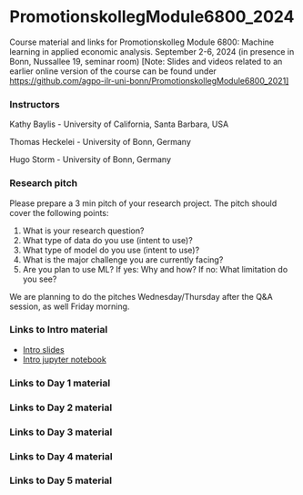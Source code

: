 # PromotionskollegModule6800_2024
Course material and links for Promotionskolleg Module 6800: Machine learning in applied economic analysis.
September 2-6, 2024 (in presence in Bonn, Nussallee 19, seminar room)
[Note: Slides and videos related to an earlier online version of the course can be found under https://github.com/agpo-ilr-uni-bonn/PromotionskollegModule6800_2021]

### Instructors 

Kathy Baylis - University of California, Santa Barbara, USA

Thomas Heckelei - University of Bonn, Germany

Hugo Storm - University of Bonn, Germany




### Research pitch 
Please prepare a 3 min pitch of your research project. The pitch should cover the following points:
1) What is your research question?
2) What type of data do you use (intent to use)?
3) What type of model do you use (intent to use)?
4) What is the major challenge you are currently facing?
5) Are you plan to use ML? If yes: Why and how? If no: What limitation do you see?

We are planning to do the pitches Wednesday/Thursday after the Q&A session, as well Friday morning. 

### Links to Intro material

- [Intro slides](https://docs.google.com/presentation/d/1aVcb1Z79EfP40OSRUQVVPKAs6yQMU1CUst0kM4mBZ_o/edit?usp=sharing)
- [Intro jupyter notebook](https://github.com/agpo-ilr-uni-bonn/PromotionskollegModule6800_2024/blob/master/labIntro.ipynb)

### Links to Day 1 material 
<!--
- [Day 1 slides](https://docs.google.com/presentation/d/1UYPwY2hDg79Sx7P2cIcGaPx2HlO5oUQBismQ-1YZrgE/edit?usp=sharing)
- [Day 1 jupyter notebook for lecture and lab](https://github.com/agpo-ilr-uni-bonn/PromotionskollegModule6800_2024/blob/master/6800_Day1.ipynb)
-->

### Links to Day 2 material 
<!--
- [Day 2 slides](https://docs.google.com/presentation/d/1cD7LIkgs0H_XolSquAmdrlGRTDVui7ATPAFAAzNfwc8/edit?usp=sharing)
- [Day 2 jupyter notebook for lecture and lab](https://github.com/agpo-ilr-uni-bonn/PromotionskollegModule6800_2024/blob/master/6800_Day2.ipynb)
-->

### Links to Day 3 material 
<!--
- [Day 3a slides - Interpretation part II, Shapley values and other approaches](https://docs.google.com/presentation/d/1UTMuEkMTex5DBLUB_4oY_-rfE9qcbH1W9WkDXz0JosQ/edit?usp=sharing)
- [Day 3b slides - Neural Networks (also include part of day 4 slides)](https://docs.google.com/presentation/d/1ORtS9uOrAFfY834XzAIfKBT8oFZje8dzHdrX9UYbRNI/edit?usp=sharing)
- [Day 3-4 jupyter notebook for lecture and lab](https://github.com/agpo-ilr-uni-bonn/PromotionskollegModule6800_2024/blob/master/6800_Day3-4.ipynb)

-->

### Links to Day 4 material 
<!--
- [Day 4a slides - Neural Networks (same as day 3)](https://docs.google.com/presentation/d/1ORtS9uOrAFfY834XzAIfKBT8oFZje8dzHdrX9UYbRNI/edit?usp=sharing)
- [Day 4b slides - ML and causal analysis (also include part of day 5 slides)](https://docs.google.com/presentation/d/1p7RcfS5FyqO3fwhNfUmSvP7RyfH2ebHcsejXDYhybmE/edit?usp=sharing)
- [Day 4-5 jupyter notebook for lecture and lab](https://github.com/agpo-ilr-uni-bonn/PromotionskollegModule6800_2024/blob/master/6800_Day4-5.ipynb)
-[Example notebook of Lasso Double selection](https://github.com/agpo-ilr-uni-bonn/PromotionskollegModule6800_2024/blob/master/Example_LassoDoubleSelection.ipynb)
-->

### Links to Day 5 material 
<!--
- [Day 5 slides - ML and causal analysis (same as day 4b)](https://docs.google.com/presentation/d/1b-0gl72RUhzgtWJ4aKkD-eHQedKNhJZaOzskNZMXLOw/edit?usp=sharing)
- [Day 4-5 jupyter notebook for lecture and lab](https://github.com/agpo-ilr-uni-bonn/PromotionskollegModule6800_2024/blob/master/6800_Day4-5.ipynb)
-->

